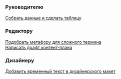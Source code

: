 ### **Руководителю**

[Собрать данные и сделать таблицу](#)

### **Редактору**

[Подобрать метафору для сложного термина](#)  
[Написать драфт контент-плана](#) 

### **Дизайнеру**

[Добавить временный текст в дизайнерского макет](#) 
